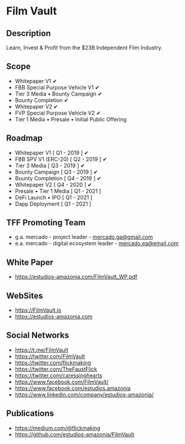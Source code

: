 Film Vault
=====================

Description
-----
Learn, Invest & Profit from the $23B Independent Film Industry.

Scope
-----
 - Whitepaper V1  ✔
 - FBB Special Purpose Vehicle V1 ✔
 - Tier 3 Media • Bounty Campaign  ✔
 - Bounty Completion ✔
 - Whitepaper V2 ✔
 - FVP Special Purpose Vehicle V2 ✔
 - Tier 1 Media • Presale • Initial Public Offering

 Roadmap
 ------
 - Whitepaper V1            [ Q1 - 2019 ] ✔
 - FBB SPV V1 (ERC-20)      [ Q2 - 2019 ] ✔
 - Tier 3 Media             [ Q3 - 2019 ] ✔
 - Bounty Campaign          [ Q3 - 2019 ] ✔
 - Bounty Completion        [ Q4 - 2019 ] ✔
 - Whitepaper V2            [ Q4 - 2020 ] ✔
 - Presale • Tier 1 Media   [ Q1 - 2021 ]
 - DeFi Launch • IPO        [ Q1 - 2021 ]
 - Dapp Deployment          [ Q1 - 2021 ]


 TFF Promoting Team
 ------------------
 - g.a. mercado - project leader             - mercado.ga@gmail.com
 - e.a. mercado - digital ecosystem leader   - mercado.ea@email.com

 White Paper
 -----------
 - https://estudios-amazonia.com/FilmVault_WP.pdf

 WebSites
 ---------------
 - https://FilmVault.io
 - https://estudios-amazonia.com

 Social Networks
 ---------------
 - https://t.me/FilmVault
 - https://twitter.com/FilmVault
 - https://twitter.com/flickmaking
 - https://twitter.com/TheFaustFlick
 - https://twitter.com/caressinghearts
 - https://www.facebook.com/FilmVault/
 - https://www.facebook.com/estudios.amazonia
 - https://www.linkedin.com/company/estudios-amazonia/

 Publications
 ------------
 - https://medium.com/@flickmaking
 - https://github.com/estudios-amazonia/FilmVault
